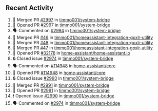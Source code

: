 ## Recent Activity

<!--START_SECTION:activity-->
1. 🎉 Merged PR [#2997](https://github.com/timmo001/system-bridge/pull/2997) in [timmo001/system-bridge](https://github.com/timmo001/system-bridge)
2. 💪 Opened PR [#2997](https://github.com/timmo001/system-bridge/pull/2997) in [timmo001/system-bridge](https://github.com/timmo001/system-bridge)
3. 🗣 Commented on [#2994](https://github.com/timmo001/system-bridge/issues/2994) in [timmo001/system-bridge](https://github.com/timmo001/system-bridge)
4. 🎉 Merged PR [#46](https://github.com/timmo001/homeassistant-integration-goxlr-utility/pull/46) in [timmo001/homeassistant-integration-goxlr-utility](https://github.com/timmo001/homeassistant-integration-goxlr-utility)
5. 🎉 Merged PR [#48](https://github.com/timmo001/homeassistant-integration-goxlr-utility/pull/48) in [timmo001/homeassistant-integration-goxlr-utility](https://github.com/timmo001/homeassistant-integration-goxlr-utility)
6. 🎉 Merged PR [#47](https://github.com/timmo001/homeassistant-integration-goxlr-utility/pull/47) in [timmo001/homeassistant-integration-goxlr-utility](https://github.com/timmo001/homeassistant-integration-goxlr-utility)
7. 💪 Opened PR [#32178](https://github.com/home-assistant/home-assistant.io/pull/32178) in [home-assistant/home-assistant.io](https://github.com/home-assistant/home-assistant.io)
8. 🔒 Closed issue [#2974](https://github.com/timmo001/system-bridge/issues/2974) in [timmo001/system-bridge](https://github.com/timmo001/system-bridge)
9. 🗣 Commented on [#114948](https://github.com/home-assistant/core/issues/114948) in [home-assistant/core](https://github.com/home-assistant/core)
10. 💪 Opened PR [#114948](https://github.com/home-assistant/core/pull/114948) in [home-assistant/core](https://github.com/home-assistant/core)
11. 🔒 Closed issue [#2990](https://github.com/timmo001/system-bridge/issues/2990) in [timmo001/system-bridge](https://github.com/timmo001/system-bridge)
12. 🎉 Merged PR [#2991](https://github.com/timmo001/system-bridge/pull/2991) in [timmo001/system-bridge](https://github.com/timmo001/system-bridge)
13. 💪 Opened PR [#2991](https://github.com/timmo001/system-bridge/pull/2991) in [timmo001/system-bridge](https://github.com/timmo001/system-bridge)
14. ❗ Opened issue [#2990](https://github.com/timmo001/system-bridge/issues/2990) in [timmo001/system-bridge](https://github.com/timmo001/system-bridge)
15. 🗣 Commented on [#2974](https://github.com/timmo001/system-bridge/issues/2974) in [timmo001/system-bridge](https://github.com/timmo001/system-bridge)
<!--END_SECTION:activity-->
